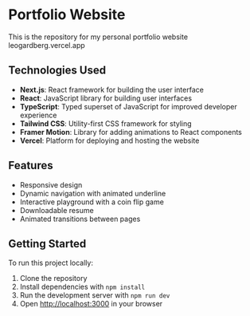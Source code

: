 # Portfolio Website

This is the repository for my personal portfolio website
leogardberg.vercel.app

## Technologies Used

- **Next.js**: React framework for building the user interface
- **React**: JavaScript library for building user interfaces
- **TypeScript**: Typed superset of JavaScript for improved developer experience
- **Tailwind CSS**: Utility-first CSS framework for styling
- **Framer Motion**: Library for adding animations to React components
- **Vercel**: Platform for deploying and hosting the website

## Features

- Responsive design
- Dynamic navigation with animated underline
- Interactive playground with a coin flip game
- Downloadable resume
- Animated transitions between pages

## Getting Started

To run this project locally:

1. Clone the repository
2. Install dependencies with `npm install`
3. Run the development server with `npm run dev`
4. Open [http://localhost:3000](http://localhost:3000) in your browser

